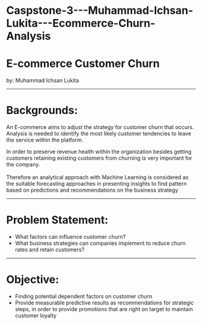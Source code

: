 # Caspstone-3---Muhammad-Ichsan-Lukita---Ecommerce-Churn-Analysis


# E-commerce Customer Churn
by: Muhammad Ichsan Lukita


---
# Backgrounds:
An E-commerce aims to adjust the strategy for customer churn that occurs. Analysis is needed to identify the most likely customer tendencies to leave the service within the platform.

In order to preserve revenue health within the organization besides getting customers retaining existing customers from churning is very important for the company.
<br><br>
Therefore an analytical approach with Machine Learning is considered as the suitable forecasting approaches in presenting insights to find pattern based on predictions and recommendations on the business strategy


---
# Problem Statement:
- What factors can influence customer churn?
- What business strategies can companies implement to reduce churn rates and retain customers?


---
# Objective:
- Finding potential dependent factors on customer churn
- Provide measurable predictive results as recommendations for strategic steps,
in order to provide promotions that are right on target to maintain customer loyalty
